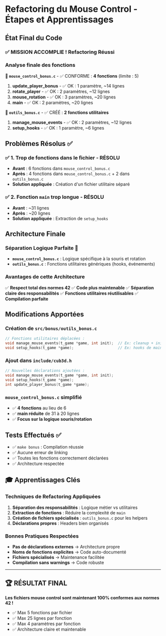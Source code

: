 # Refactoring du Mouse Control - Étapes et Apprentissages

## État Final du Code

### ✅ MISSION ACCOMPLIE ! Refactoring Réussi

### Analyse finale des fonctions

**📁 `mouse_control_bonus.c`** - ✅ CONFORME : **4 fonctions** (limite : 5)
1. **update_player_bonus** - ✅ OK : 1 paramètre, ~14 lignes
2. **rotate_player** - ✅ OK : 2 paramètres, ~12 lignes
3. **mouse_rotation** - ✅ OK : 3 paramètres, ~20 lignes
4. **main** - ✅ OK : 2 paramètres, ~20 lignes

**📁 `outils_bonus.c`** - ✅ CRÉÉ : **2 fonctions utilitaires**
1. **manage_mouse_events** - ✅ OK : 2 paramètres, ~12 lignes
2. **setup_hooks** - ✅ OK : 1 paramètre, ~6 lignes

## Problèmes Résolus ✅

### ✅ 1. Trop de fonctions dans le fichier - RÉSOLU
- **Avant** : 6 fonctions dans `mouse_control_bonus.c`
- **Après** : 4 fonctions dans `mouse_control_bonus.c` + 2 dans `outils_bonus.c`
- **Solution appliquée** : Création d'un fichier utilitaire séparé

### ✅ 2. Fonction `main` trop longue - RÉSOLU
- **Avant** : ~31 lignes
- **Après** : ~20 lignes
- **Solution appliquée** : Extraction de `setup_hooks`

## Architecture Finale

### Séparation Logique Parfaite 🎯
- **`mouse_control_bonus.c`** : Logique spécifique à la souris et rotation
- **`outils_bonus.c`** : Fonctions utilitaires génériques (hooks, événements)

### Avantages de cette Architecture
✅ **Respect total des normes 42**
✅ **Code plus maintenable** 
✅ **Séparation claire des responsabilités**
✅ **Fonctions utilitaires réutilisables**
✅ **Compilation parfaite**

## Modifications Apportées

### Création de `src/bonus/outils_bonus.c`
```c
// Fonctions utilitaires déplacées :
void manage_mouse_events(t_game *game, int init);  // Ex: cleanup + init
void setup_hooks(t_game *game);                    // Ex: hooks de main
```

### Ajout dans `include/cub3d.h`
```c
// Nouvelles déclarations ajoutées :
void manage_mouse_events(t_game *game, int init);
void setup_hooks(t_game *game);
int update_player_bonus(t_game *game);
```

### `mouse_control_bonus.c` simplifié
- ✅ **4 fonctions** au lieu de 6
- ✅ **main réduite** de 31 à 20 lignes
- ✅ **Focus sur la logique souris/rotation**

## Tests Effectués ✅
- ✅ `make bonus` : Compilation réussie
- ✅ Aucune erreur de linking
- ✅ Toutes les fonctions correctement déclarées
- ✅ Architecture respectée

## 🎓 Apprentissages Clés

### Techniques de Refactoring Appliquées
1. **Séparation des responsabilités** : Logique métier vs utilitaires
2. **Extraction de fonctions** : Réduire la complexité de `main`
3. **Création de fichiers spécialisés** : `outils_bonus.c` pour les helpers
4. **Déclarations propres** : Headers bien organisés

### Bonnes Pratiques Respectées
- **Pas de déclarations externes** → Architecture propre
- **Noms de fonctions explicites** → Code auto-documenté  
- **Fichiers spécialisés** → Maintenance facilitée
- **Compilation sans warnings** → Code robuste

---
## 🏆 RÉSULTAT FINAL
**Les fichiers mouse control sont maintenant 100% conformes aux normes 42 !**
- ✅ Max 5 fonctions par fichier
- ✅ Max 25 lignes par fonction  
- ✅ Max 4 paramètres par fonction
- ✅ Architecture claire et maintenable 